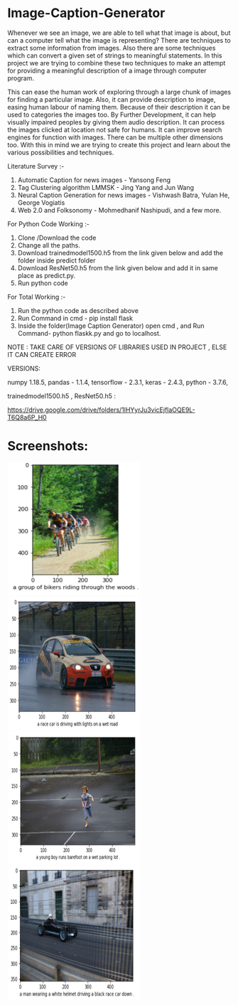 # Image-Caption-Generator

Whenever we see an image, we are able to tell what that image is about, but can a computer tell what the image is representing? 
There are techniques to extract some information from images. Also there are some techniques which can convert a given set of strings to meaningful statements. In this project we are trying to combine these two techniques to make an attempt for providing a meaningful description of a image through computer program.

This can ease the human work of exploring through a large chunk of images for finding a particular image. Also, it can provide description to image, easing human labour of naming them. Because of their description it can be used to categories the images too.
By Further Development, it can help visually impaired peoples by giving them audio description. It can process the images clicked at location not safe for humans. It can improve search engines for function with images. There can be multiple other dimensions too. With this in mind we are trying to create this project and learn about the various possibilities and techniques.


Literature Survey :- 
1) Automatic Caption for news images - Yansong Feng
2) Tag Clustering algorithm LMMSK - Jing Yang and Jun Wang
3) Neural Caption Generation for news images - Vishwash Batra, Yulan He, George Vogiatis
4) Web 2.0 and Folksonomy - Mohmedhanif Nashipudi, and a few more.

For Python Code Working :-
1) Clone /Download the code
2) Change all the paths.
3) Download trainedmodel1500.h5 from the link given below and add the folder inside predict folder
4) Download ResNet50.h5 from the link given below and add it in same place as predict.py.
5) Run python code

For Total Working :-
1) Run the python code as described above
2) Run Command in cmd - pip install flask
3) Inside the folder(Image Caption Generator) open cmd , and Run Command- python flaskk.py and go to localhost.

NOTE : TAKE CARE OF VERSIONS OF LIBRARIES USED IN PROJECT , ELSE IT CAN CREATE ERROR

VERSIONS:

numpy 1.18.5, 
pandas - 1.1.4, 
tensorflow - 2.3.1, 
keras - 2.4.3, 
python - 3.7.6,

trainedmodel1500.h5 , ResNet50.h5 :

https://drive.google.com/drive/folders/1lHYyrJu3vicEjflaOQE9L-T6Q8a6P_H0

# Screenshots:
<div float="left">
<img src="https://github.com/priyachawlacode/Image-Caption-Generator/blob/master/Results/Result10.PNG" width="300" height="300">
<img src="https://github.com/priyachawlacode/Image-Caption-Generator/blob/master/Results/Result12.PNG" width="300" height="300">
<img src="https://github.com/priyachawlacode/Image-Caption-Generator/blob/master/Results/Result14.PNG" width="300" height="300">
<img src="https://github.com/priyachawlacode/Image-Caption-Generator/blob/master/Results/Result19.PNG" width="300" height="300">
</div>
